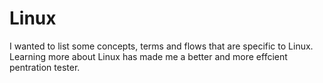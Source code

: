 # Linux

I wanted to list some concepts, terms and flows that are specific to Linux. Learning more about Linux has made me a better and more effcient pentration tester.
